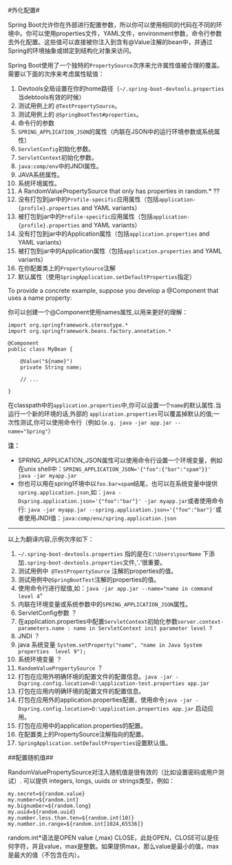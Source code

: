 #外化配置#


Spring Boot允许你在外部进行配置参数，所以你可以使用相同的代码在不同的环境中。你可以使用properties文件，YAML文件，environment参数，命令行参数去外化配置。这些值可以直接被你注入到含有@Value注解的bean中，并通过Spring的环境抽象或绑定到结构化对象来访问。


Spring Boot使用了一个独特的`PropertySource`次序来允许属性值被合理的覆盖。需要以下面的次序来考虑属性赋值：


1. Devtools全局设置在你的home路径（`~/.spring-boot-devtools.properties`当debtools有效的时候）
2. 测试用例上的 `@TestPropertySource`。
3. 测试用例上的 `@SpringBootTest#properties`。
4. 命令行的参数
5. `SPRING_APPLICATION_JSON`的属性（内联在JSON中的运行环境参数或系统属性）
6. `ServletConfig`初始化参数。
7. `ServletContext`初始化参数。
8. `java:comp/env`中的JNDI属性。
9. JAVA系统属性。
10. 系统环境属性。
11. A RandomValuePropertySource that only has properties in random.* ??
12. 没有打包到jar中的`Profile-specific`应用属性（包括`application-{profile}.properties` and YAML variants）
13. 被打包到jar中的`Profile-specific`应用属性（包括`application-{profile}.properties` and YAML variants）
14. 没有打包到jar中的Application属性（包括`application.properties` and YAML variants）
15. 被打包到jar中的Application属性（包括`application.properties` and YAML variants）
16. 在你配置类上的`PropertySource`注解
17. 默认属性（使用`SpringApplication.setDefaultProperties`指定）


To provide a concrete example, suppose you develop a @Component that uses a name property:

你可以创建一个@Component使用names属性,以用来更好的理解：

	import org.springframework.stereotype.*
	import org.springframework.beans.factory.annotation.*
	
	@Component
	public class MyBean {
	
	    @Value("${name}")
	    private String name;
	
	    // ...
	
	}



在classpath中的`application.properties`中,你可以设置一个`name`的默认属性.当运行一个新的环境的话,外部的 `application.properties`可以覆盖掉默认的值;一次性测试,你可以使用命令行（例如:(`e.g. java -jar app.jar --name="Spring"`）


**注：**

- SPRING_APPLICATION_JSON属性可以使用命令行设置一个环境变量，例如在unix shell中：`SPRING_APPLICATION_JSON='{"foo":{"bar":"spam"}}' java -jar myapp.jar`
- 你也可以用在spring环境中以`foo.bar=spam`结尾，也可以在系统变量中提供`spring.application.json`,如：`java -Dspring.application.json='{"foo":"bar"}' -jar myapp.jar`或者使用命令行: `java -jar myapp.jar --spring.application.json='{"foo":"bar"}'`或者使用JNDI值：`java:comp/env/spring.application.json`



---
以上为翻译内容,示例次序如下：

1. `~/.spring-boot-devtools.properties` 指的是在`C:\Users\yourName` 下添加`.spring-boot-devtools.properties`文件,‘**.**’很重要。
2. 测试用例中` @TestPropertySource` 注解的properties的值。
3. 测试用例中`@SpringBootTest`注解的properties的值。
4. 使用命令行进行赋值,如：`java -jar app.jar --name="name in command level 4`"
5. 内联在环境变量或系统参数中的`SPRING_APPLICATION_JSON`属性。
6. ServletConfig参数 ？
7. 在application.properties中配置`ServletContext`初始化参数`server.context-parameters.name : name in ServletContext init parameter level 7`
8. JNDI ？
9. java 系统变量 `System.setProperty("name", "name in Java System properties  level 9");`
10. 系统环境变量 ？
11. `RandomValuePropertySource` ？
12. 打包在应用外明确环境的配置文件的配置信息。`java -jar -Dspring.config.location=D:\application-test.properties app.jar`
13. 打包在应用内明确环境的配置文件的配置信息。
14. 打包在应用外的application.properties配置，使用命令`java -jar -Dspring.config.location=D:\application.properties app.jar` 启动应用。
15. 打包在应用中的application.properties的配置。
16. 在配置类上的PropertySource注解指向的配置。
17. `SpringApplication.setDefaultProperties`设置默认值。



##配置随机值##



RandomValuePropertySource对注入随机值是很有效的（比如设置密码或用户测试）. 可以提供 integers, longs, uuids or strings类型，例如：

	my.secret=${random.value}
	my.number=${random.int}
	my.bignumber=${random.long}
	my.uuid=${random.uuid}
	my.number.less.than.ten=${random.int(10)}
	my.number.in.range=${random.int[1024,65536]}

random.int*语法是OPEN value (,max) CLOSE，此处OPEN，CLOSE可以是任何字符，并且value，max是整数。如果提供max，那么value是最小的值，max是最大的值（不包含在内）。



